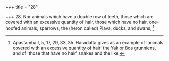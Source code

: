 +++
title = "28"

+++
28. Nor animals which have a double row of teeth, those which are covered with an excessive quantity of hair, those which have no hair, one-hoofed animals, sparrows, the (heron called) Plava,  ducks, and swans, [^26] 


[^26]:  Āpastamba I, 5, 17, 29, 33, 35. Haradatta gives as an example of 'animals covered with an excessive quantity of hair' the Yak or Bos grunniens, and of 'those that have no hair' snakes and the like.
